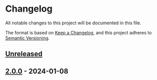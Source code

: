 # Changelog

All notable changes to this project will be documented in this file.

The format is based on [Keep a Changelog](https://keepachangelog.com/en/1.1.0/), and this project adheres
to [Semantic Versioning](https://semver.org/spec/v2.0.0.html).

## [Unreleased]

## [2.0.0] - 2024-01-08

[Unreleased]: https://github.com/rjdverse/rjd3x11plus/compare/v2.0.0...HEAD
[2.0.0]: https://github.com/rjdverse/rjd3x11plus/releases/tag/v2.0.0

